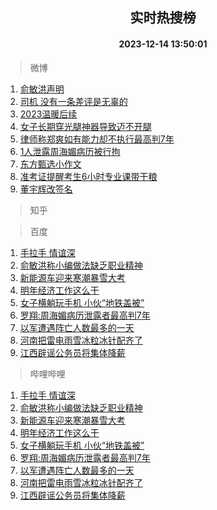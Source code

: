<div align="center"><h2>实时热搜榜</h2><h4>2023-12-14 13:50:01</h4></div>

> 微博  

1. [俞敏洪声明](https://s.weibo.com/weibo?q=%23%E4%BF%9E%E6%95%8F%E6%B4%AA%E5%A3%B0%E6%98%8E%23&t=31&band_rank=1&Refer=top)<br />
2. [司机 没有一条差评是无辜的](https://s.weibo.com/weibo?q=%E5%8F%B8%E6%9C%BA%20%E6%B2%A1%E6%9C%89%E4%B8%80%E6%9D%A1%E5%B7%AE%E8%AF%84%E6%98%AF%E6%97%A0%E8%BE%9C%E7%9A%84&t=31&band_rank=2&Refer=top)<br />
3. [2023温暖后续](https://s.weibo.com/weibo?q=%232023%E6%B8%A9%E6%9A%96%E5%90%8E%E7%BB%AD%23&t=31&band_rank=3&Refer=top)<br />
4. [女子长期穿光腿神器导致迈不开腿](https://s.weibo.com/weibo?q=%23%E5%A5%B3%E5%AD%90%E9%95%BF%E6%9C%9F%E7%A9%BF%E5%85%89%E8%85%BF%E7%A5%9E%E5%99%A8%E5%AF%BC%E8%87%B4%E8%BF%88%E4%B8%8D%E5%BC%80%E8%85%BF%23&t=31&band_rank=4&Refer=top)<br />
5. [律师称郑爽如有能力却不执行最高判7年](https://s.weibo.com/weibo?q=%23%E5%BE%8B%E5%B8%88%E7%A7%B0%E9%83%91%E7%88%BD%E5%A6%82%E6%9C%89%E8%83%BD%E5%8A%9B%E5%8D%B4%E4%B8%8D%E6%89%A7%E8%A1%8C%E6%9C%80%E9%AB%98%E5%88%A47%E5%B9%B4%23&t=31&band_rank=5&Refer=top)<br />
6. [1人泄露周海媚病历被行拘](https://s.weibo.com/weibo?q=%231%E4%BA%BA%E6%B3%84%E9%9C%B2%E5%91%A8%E6%B5%B7%E5%AA%9A%E7%97%85%E5%8E%86%E8%A2%AB%E8%A1%8C%E6%8B%98%23&t=31&band_rank=6&Refer=top)<br />
7. [东方甄选小作文](https://s.weibo.com/weibo?q=%E4%B8%9C%E6%96%B9%E7%94%84%E9%80%89%E5%B0%8F%E4%BD%9C%E6%96%87&t=31&band_rank=7&Refer=top)<br />
8. [准考证提醒考生6小时专业课带干粮](https://s.weibo.com/weibo?q=%23%E5%87%86%E8%80%83%E8%AF%81%E6%8F%90%E9%86%92%E8%80%83%E7%94%9F6%E5%B0%8F%E6%97%B6%E4%B8%93%E4%B8%9A%E8%AF%BE%E5%B8%A6%E5%B9%B2%E7%B2%AE%23&t=31&band_rank=8&Refer=top)<br />
9. [董宇辉改签名](https://s.weibo.com/weibo?q=%23%E8%91%A3%E5%AE%87%E8%BE%89%E6%94%B9%E7%AD%BE%E5%90%8D%23&t=31&band_rank=9&Refer=top)<br />

> 知乎  


> 百度  

1. [手拉手 情谊深](https://www.baidu.com/s?wd=%E6%89%8B%E6%8B%89%E6%89%8B+%E6%83%85%E8%B0%8A%E6%B7%B1&sa=fyb_news&rsv_dl=fyb_news)<br />
2. [俞敏洪称小编做法缺乏职业精神](https://www.baidu.com/s?wd=%E4%BF%9E%E6%95%8F%E6%B4%AA%E7%A7%B0%E5%B0%8F%E7%BC%96%E5%81%9A%E6%B3%95%E7%BC%BA%E4%B9%8F%E8%81%8C%E4%B8%9A%E7%B2%BE%E7%A5%9E&sa=fyb_news&rsv_dl=fyb_news)<br />
3. [新能源车迎来寒潮暴雪大考](https://www.baidu.com/s?wd=%E6%96%B0%E8%83%BD%E6%BA%90%E8%BD%A6%E8%BF%8E%E6%9D%A5%E5%AF%92%E6%BD%AE%E6%9A%B4%E9%9B%AA%E5%A4%A7%E8%80%83&sa=fyb_news&rsv_dl=fyb_news)<br />
4. [明年经济工作这么干](https://www.baidu.com/s?wd=%E6%98%8E%E5%B9%B4%E7%BB%8F%E6%B5%8E%E5%B7%A5%E4%BD%9C%E8%BF%99%E4%B9%88%E5%B9%B2&sa=fyb_news&rsv_dl=fyb_news)<br />
5. [女子横躺玩手机 小伙“地铁盖被”](https://www.baidu.com/s?wd=%E5%A5%B3%E5%AD%90%E6%A8%AA%E8%BA%BA%E7%8E%A9%E6%89%8B%E6%9C%BA+%E5%B0%8F%E4%BC%99%E2%80%9C%E5%9C%B0%E9%93%81%E7%9B%96%E8%A2%AB%E2%80%9D&sa=fyb_news&rsv_dl=fyb_news)<br />
6. [罗翔:周海媚病历泄露者最高判7年](https://www.baidu.com/s?wd=%E7%BD%97%E7%BF%94%3A%E5%91%A8%E6%B5%B7%E5%AA%9A%E7%97%85%E5%8E%86%E6%B3%84%E9%9C%B2%E8%80%85%E6%9C%80%E9%AB%98%E5%88%A47%E5%B9%B4&sa=fyb_news&rsv_dl=fyb_news)<br />
7. [以军遭遇阵亡人数最多的一天](https://www.baidu.com/s?wd=%E4%BB%A5%E5%86%9B%E9%81%AD%E9%81%87%E9%98%B5%E4%BA%A1%E4%BA%BA%E6%95%B0%E6%9C%80%E5%A4%9A%E7%9A%84%E4%B8%80%E5%A4%A9&sa=fyb_news&rsv_dl=fyb_news)<br />
8. [河南把雷电雨雪冰粒冰针配齐了](https://www.baidu.com/s?wd=%E6%B2%B3%E5%8D%97%E6%8A%8A%E9%9B%B7%E7%94%B5%E9%9B%A8%E9%9B%AA%E5%86%B0%E7%B2%92%E5%86%B0%E9%92%88%E9%85%8D%E9%BD%90%E4%BA%86&sa=fyb_news&rsv_dl=fyb_news)<br />
9. [江西辟谣公务员将集体降薪](https://www.baidu.com/s?wd=%E6%B1%9F%E8%A5%BF%E8%BE%9F%E8%B0%A3%E5%85%AC%E5%8A%A1%E5%91%98%E5%B0%86%E9%9B%86%E4%BD%93%E9%99%8D%E8%96%AA&sa=fyb_news&rsv_dl=fyb_news)<br />

> 哔哩哔哩  

1. [手拉手 情谊深](https://www.baidu.com/s?wd=%E6%89%8B%E6%8B%89%E6%89%8B+%E6%83%85%E8%B0%8A%E6%B7%B1&sa=fyb_news&rsv_dl=fyb_news)<br />
2. [俞敏洪称小编做法缺乏职业精神](https://www.baidu.com/s?wd=%E4%BF%9E%E6%95%8F%E6%B4%AA%E7%A7%B0%E5%B0%8F%E7%BC%96%E5%81%9A%E6%B3%95%E7%BC%BA%E4%B9%8F%E8%81%8C%E4%B8%9A%E7%B2%BE%E7%A5%9E&sa=fyb_news&rsv_dl=fyb_news)<br />
3. [新能源车迎来寒潮暴雪大考](https://www.baidu.com/s?wd=%E6%96%B0%E8%83%BD%E6%BA%90%E8%BD%A6%E8%BF%8E%E6%9D%A5%E5%AF%92%E6%BD%AE%E6%9A%B4%E9%9B%AA%E5%A4%A7%E8%80%83&sa=fyb_news&rsv_dl=fyb_news)<br />
4. [明年经济工作这么干](https://www.baidu.com/s?wd=%E6%98%8E%E5%B9%B4%E7%BB%8F%E6%B5%8E%E5%B7%A5%E4%BD%9C%E8%BF%99%E4%B9%88%E5%B9%B2&sa=fyb_news&rsv_dl=fyb_news)<br />
5. [女子横躺玩手机 小伙“地铁盖被”](https://www.baidu.com/s?wd=%E5%A5%B3%E5%AD%90%E6%A8%AA%E8%BA%BA%E7%8E%A9%E6%89%8B%E6%9C%BA+%E5%B0%8F%E4%BC%99%E2%80%9C%E5%9C%B0%E9%93%81%E7%9B%96%E8%A2%AB%E2%80%9D&sa=fyb_news&rsv_dl=fyb_news)<br />
6. [罗翔:周海媚病历泄露者最高判7年](https://www.baidu.com/s?wd=%E7%BD%97%E7%BF%94%3A%E5%91%A8%E6%B5%B7%E5%AA%9A%E7%97%85%E5%8E%86%E6%B3%84%E9%9C%B2%E8%80%85%E6%9C%80%E9%AB%98%E5%88%A47%E5%B9%B4&sa=fyb_news&rsv_dl=fyb_news)<br />
7. [以军遭遇阵亡人数最多的一天](https://www.baidu.com/s?wd=%E4%BB%A5%E5%86%9B%E9%81%AD%E9%81%87%E9%98%B5%E4%BA%A1%E4%BA%BA%E6%95%B0%E6%9C%80%E5%A4%9A%E7%9A%84%E4%B8%80%E5%A4%A9&sa=fyb_news&rsv_dl=fyb_news)<br />
8. [河南把雷电雨雪冰粒冰针配齐了](https://www.baidu.com/s?wd=%E6%B2%B3%E5%8D%97%E6%8A%8A%E9%9B%B7%E7%94%B5%E9%9B%A8%E9%9B%AA%E5%86%B0%E7%B2%92%E5%86%B0%E9%92%88%E9%85%8D%E9%BD%90%E4%BA%86&sa=fyb_news&rsv_dl=fyb_news)<br />
9. [江西辟谣公务员将集体降薪](https://www.baidu.com/s?wd=%E6%B1%9F%E8%A5%BF%E8%BE%9F%E8%B0%A3%E5%85%AC%E5%8A%A1%E5%91%98%E5%B0%86%E9%9B%86%E4%BD%93%E9%99%8D%E8%96%AA&sa=fyb_news&rsv_dl=fyb_news)<br />
